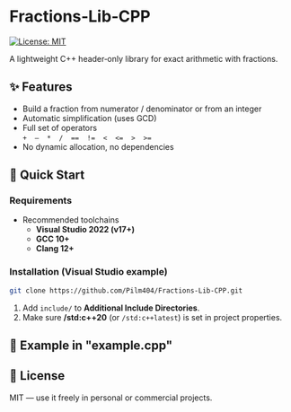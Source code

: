 ﻿# Fractions‑Lib‑CPP

[![License: MIT](https://img.shields.io/badge/License-MIT-yellow.svg)](https://opensource.org/licenses/MIT)

A lightweight C++ header‑only library for exact arithmetic with fractions.

## ✨ Features
* Build a fraction from numerator / denominator or from an integer
* Automatic simplification (uses GCD)
* Full set of operators  
  `+  –  *  /  ==  !=  <  <=  >  >=`
* No dynamic allocation, no dependencies

## 🚀 Quick Start

### Requirements
* Recommended toolchains  
  * **Visual Studio 2022 (v17+)**  
  * **GCC 10+**  
  * **Clang 12+**

### Installation (Visual Studio example)
```bash
git clone https://github.com/Pilm404/Fractions-Lib-CPP.git
```
1. Add `include/` to **Additional Include Directories**.  
2. Make sure **/std:c++20** (or `/std:c++latest`) is set in project properties.


## 📝 Example in "example.cpp"


## 📄 License
MIT — use it freely in personal or commercial projects.
